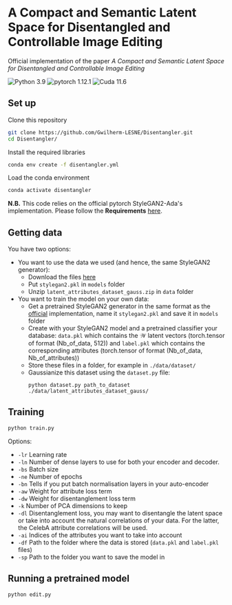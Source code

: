 # A Compact and Semantic Latent Space for Disentangled and Controllable Image Editing

Official implementation of the paper *A Compact and Semantic Latent Space for Disentangled and Controllable Image Editing*

![Python 3.9](https://img.shields.io/badge/Python-3.9-blue.svg)
![pytorch 1.12.1](https://img.shields.io/badge/Pytorch-1.12.0-blue.svg)
![Cuda 11.6](https://img.shields.io/badge/Cuda-11.6-yellow.svg)

## Set up

Clone this repository
```bash
git clone https://github.com/Gwilherm-LESNE/Disentangler.git
cd Disentangler/
```

Install the required libraries
```bash
conda env create -f disentangler.yml
```

Load the conda environment
```bash
conda activate disentangler
```
**N.B.** This code relies on the official pytorch StyleGAN2-Ada's implementation. Please follow the **Requirements** [here](https://github.com/NVlabs/stylegan2-ada-pytorch).

## Getting data

You have two options: 
- You want to use the data we used (and hence, the same StyleGAN2 generator):
  - Download the files [here](https://drive.google.com/drive/folders/1MJbEHwa0sYolDI4W3vYUmv-j8fXqak_u?usp=sharing)
  - Put `stylegan2.pkl` in `models` folder
  - Unzip `latent_attributes_dataset_gauss.zip` in `data` folder
- You want to train the model on your own data:
  - Get a pretrained StyleGAN2 generator in the same format as the [official](https://github.com/NVlabs/stylegan2-ada-pytorch) implementation, name it `stylegan2.pkl` and save it in `models` folder
  - Create with your StyleGAN2 model and a pretrained classifier your database: `data.pkl` which contains the $\mathcal{W}$ latent vectors (torch.tensor of format (Nb_of_data, 512)) and `label.pkl` which contains the corresponding attributes (torch.tensor of format (Nb_of_data, Nb_of_attributes))
  - Store these files in a folder, for example in `./data/dataset/`
  - Gaussianize this dataset using the `dataset.py` file:
    ```
    python dataset.py path_to_dataset ./data/latent_attributes_dataset_gauss/
    ```

## Training

```bash
python train.py
```
Options:
  - `-lr` Learning rate
  - `-ln` Number of dense layers to use for both your encoder and decoder.
  - `-bs` Batch size
  - `-ne` Number of epochs
  - `-bn` Tells if you put batch normalisation layers in your auto-encoder
  - `-aw` Weight for attribute loss term
  - `-dw` Weight for disentanglement loss term
  - `-k` Number of PCA dimensions to keep
  - `-dl` Disentanglement loss, you may want to disentangle the latent space or take into account the natural correlations of your data. For the latter, the CelebA attribute correlations will be used.
  - `-ai` Indices of the attributes you want to take into account
  - `-df` Path to the folder where the data is stored (`data.pkl` and `label.pkl` files)
  - `-sp` Path to the folder you want to save the model in


## Running a pretrained model

```bash
python edit.py
```
